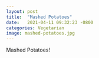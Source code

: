 ```yaml
---
layout: post
title:  "Mashed Potatoes"
date:   2021-04-11 09:32:23 -0800
categories: Vegetarian
image: mashed-potatoes.jpg
---
```

Mashed Potatoes!